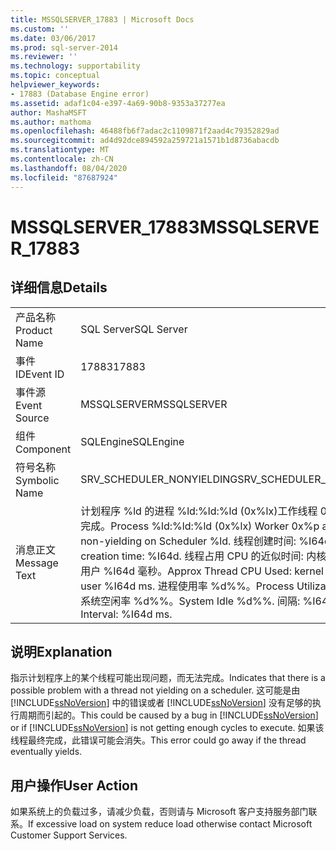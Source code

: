 ```yaml
---
title: MSSQLSERVER_17883 | Microsoft Docs
ms.custom: ''
ms.date: 03/06/2017
ms.prod: sql-server-2014
ms.reviewer: ''
ms.technology: supportability
ms.topic: conceptual
helpviewer_keywords:
- 17883 (Database Engine error)
ms.assetid: adaf1c04-e397-4a69-90b8-9353a37277ea
author: MashaMSFT
ms.author: mathoma
ms.openlocfilehash: 46488fb6f7adac2c1109871f2aad4c79352829ad
ms.sourcegitcommit: ad4d92dce894592a259721a1571b1d8736abacdb
ms.translationtype: MT
ms.contentlocale: zh-CN
ms.lasthandoff: 08/04/2020
ms.locfileid: "87687924"
---
```

# <a name="mssqlserver_17883"></a><span data-ttu-id="da09b-102">MSSQLSERVER_17883</span><span class="sxs-lookup"><span data-stu-id="da09b-102">MSSQLSERVER_17883</span></span>
    
## <a name="details"></a><span data-ttu-id="da09b-103">详细信息</span><span class="sxs-lookup"><span data-stu-id="da09b-103">Details</span></span>  
  
|||  
|-|-|  
|<span data-ttu-id="da09b-104">产品名称</span><span class="sxs-lookup"><span data-stu-id="da09b-104">Product Name</span></span>|<span data-ttu-id="da09b-105">SQL Server</span><span class="sxs-lookup"><span data-stu-id="da09b-105">SQL Server</span></span>|  
|<span data-ttu-id="da09b-106">事件 ID</span><span class="sxs-lookup"><span data-stu-id="da09b-106">Event ID</span></span>|<span data-ttu-id="da09b-107">17883</span><span class="sxs-lookup"><span data-stu-id="da09b-107">17883</span></span>|  
|<span data-ttu-id="da09b-108">事件源</span><span class="sxs-lookup"><span data-stu-id="da09b-108">Event Source</span></span>|<span data-ttu-id="da09b-109">MSSQLSERVER</span><span class="sxs-lookup"><span data-stu-id="da09b-109">MSSQLSERVER</span></span>|  
|<span data-ttu-id="da09b-110">组件</span><span class="sxs-lookup"><span data-stu-id="da09b-110">Component</span></span>|<span data-ttu-id="da09b-111">SQLEngine</span><span class="sxs-lookup"><span data-stu-id="da09b-111">SQLEngine</span></span>|  
|<span data-ttu-id="da09b-112">符号名称</span><span class="sxs-lookup"><span data-stu-id="da09b-112">Symbolic Name</span></span>|<span data-ttu-id="da09b-113">SRV_SCHEDULER_NONYIELDING</span><span class="sxs-lookup"><span data-stu-id="da09b-113">SRV_SCHEDULER_NONYIELDING</span></span>|  
|<span data-ttu-id="da09b-114">消息正文</span><span class="sxs-lookup"><span data-stu-id="da09b-114">Message Text</span></span>|<span data-ttu-id="da09b-115">计划程序 %ld 的进程 %ld:%ld:%ld (0x%lx)工作线程 0x%p 似乎无法完成。</span><span class="sxs-lookup"><span data-stu-id="da09b-115">Process %ld:%ld:%ld (0x%lx) Worker 0x%p appears to be non-yielding on Scheduler %ld.</span></span> <span data-ttu-id="da09b-116">线程创建时间: %I64d。</span><span class="sxs-lookup"><span data-stu-id="da09b-116">Thread creation time: %I64d.</span></span> <span data-ttu-id="da09b-117">线程占用 CPU 的近似时间: 内核 %I64d 毫秒，用户 %I64d 毫秒。</span><span class="sxs-lookup"><span data-stu-id="da09b-117">Approx Thread CPU Used: kernel %I64d ms, user %I64d ms.</span></span> <span data-ttu-id="da09b-118">进程使用率 %d%%。</span><span class="sxs-lookup"><span data-stu-id="da09b-118">Process Utilization %d%%.</span></span> <span data-ttu-id="da09b-119">系统空闲率 %d%%。</span><span class="sxs-lookup"><span data-stu-id="da09b-119">System Idle %d%%.</span></span> <span data-ttu-id="da09b-120">间隔: %I64d 毫秒。</span><span class="sxs-lookup"><span data-stu-id="da09b-120">Interval: %I64d ms.</span></span>|  
  
## <a name="explanation"></a><span data-ttu-id="da09b-121">说明</span><span class="sxs-lookup"><span data-stu-id="da09b-121">Explanation</span></span>  
 <span data-ttu-id="da09b-122">指示计划程序上的某个线程可能出现问题，而无法完成。</span><span class="sxs-lookup"><span data-stu-id="da09b-122">Indicates that there is a possible problem with a thread not yielding on a scheduler.</span></span>  <span data-ttu-id="da09b-123">这可能是由 [!INCLUDE[ssNoVersion](../../includes/ssnoversion-md.md)] 中的错误或者 [!INCLUDE[ssNoVersion](../../includes/ssnoversion-md.md)] 没有足够的执行周期而引起的。</span><span class="sxs-lookup"><span data-stu-id="da09b-123">This could be caused by a bug in [!INCLUDE[ssNoVersion](../../includes/ssnoversion-md.md)] or if [!INCLUDE[ssNoVersion](../../includes/ssnoversion-md.md)] is not getting enough cycles to execute.</span></span>  <span data-ttu-id="da09b-124">如果该线程最终完成，此错误可能会消失。</span><span class="sxs-lookup"><span data-stu-id="da09b-124">This error could go away if the thread eventually yields.</span></span>  
  
## <a name="user-action"></a><span data-ttu-id="da09b-125">用户操作</span><span class="sxs-lookup"><span data-stu-id="da09b-125">User Action</span></span>  
 <span data-ttu-id="da09b-126">如果系统上的负载过多，请减少负载，否则请与 Microsoft 客户支持服务部门联系。</span><span class="sxs-lookup"><span data-stu-id="da09b-126">If excessive load on system reduce load otherwise contact Microsoft Customer Support Services.</span></span>  
  
  
